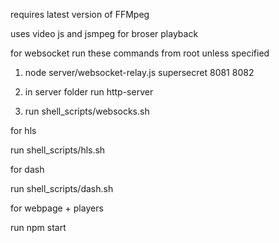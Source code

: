 requires latest version of FFMpeg

uses video js and jsmpeg for broser playback

for websocket run these commands from root unless specified

1) node server/websocket-relay.js supersecret 8081 8082 

2) in server folder run http-server

3) run shell_scripts/websocks.sh

for hls

run shell_scripts/hls.sh

for dash 

run shell_scripts/dash.sh

for webpage + players

run npm start





